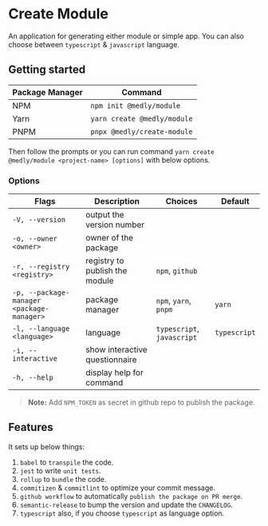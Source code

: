 # Create Module

An application for generating either module or simple app. You can also choose between `typescript` & `javascript` language.

## Getting started

| Package Manager | Command                     |
| --------------- | --------------------------- |
| NPM             | `npm init @medly/module`    |
| Yarn            | `yarn create @medly/module` |
| PNPM            | `pnpx @medly/create-module` |

Then follow the prompts or you can run command `yarn create @medly/module <project-name> [options]` with below options.

### Options

| Flags                                     | Description                    | Choices                    | Default      |
| ----------------------------------------- | ------------------------------ | -------------------------- | ------------ |
| `-V, --version`                           | output the version number      |                            |              |
| `-o, --owner <owner>`                     | owner of the package           |                            |              |
| `-r, --registry <registry>`               | registry to publish the module | `npm`, `github`            |              |
| `-p, --package-manager <package-manager>` | package manager                | `npm`, `yarn`, `pnpm`      | `yarn`       |
| `-l, --language <language>`               | language                       | `typescript`, `javascript` | `typescript` |
| `-i, --interactive`                       | show interactive questionnaire |                            |              |
| `-h, --help`                              | display help for command       |                            |              |

> **Note:** Add `NPM_TOKEN` as secret in github repo to publish the package.

## Features

It sets up below things:

1. `babel` to `transpile` the code.
2. `jest` to write `unit tests`.
3. `rollup` to `bundle` the code.
4. `commitizen` & `commitlint` to optimize your commit message.
5. `github workflow` to automatically `publish the package on PR merge`.
6. `semantic-release` to bump the version and update the `CHANGELOG`.
7. `typescript` also, if you choose `typescript` as language option.
